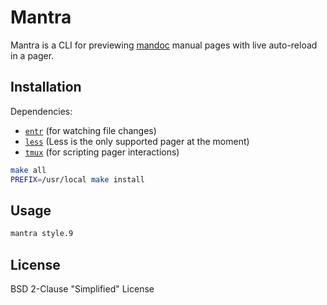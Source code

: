 # Mantra

Mantra is a CLI for previewing [mandoc](https://mandoc.bsd.lv/) manual pages with live auto-reload in a pager.

## Installation

Dependencies:

- [`entr`](http://eradman.com/entrproject/) (for watching file changes)
- [`less`](https://www.greenwoodsoftware.com/less/) (Less is the only supported pager at the moment)
- [`tmux`](https://github.com/tmux/tmux/wiki) (for scripting pager interactions)

```sh
make all
PREFIX=/usr/local make install
```

## Usage

```sh
mantra style.9
```

## License

BSD 2-Clause "Simplified" License
